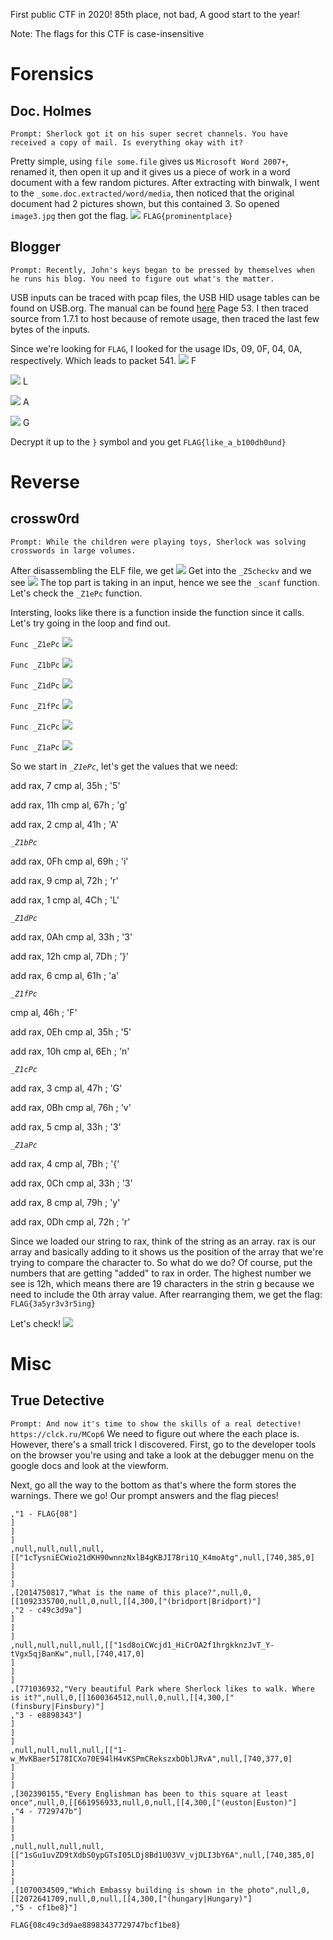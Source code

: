 First public CTF in 2020! 85th place, not bad, A good start to the year!

Note: The flags for this CTF is case-insensitive

# Forensics

Doc. Holmes
-----
```Prompt: Sherlock got it on his super secret channels. You have received a copy of mail. Is everything okay with it?```

Pretty simple, using ```file some.file``` gives us ```Microsoft Word 2007+```, renamed it, then open it up and it gives us a piece of work in a word document with a few random pictures.  After extracting with binwalk, I went to the ```_some.doc.extracted/word/media```, then noticed that the original document had 2 pictures shown, but this contained 3. So opened ```image3.jpg``` then got the flag.
![](https://raw.githubusercontent.com/Immobility/CTF-Writeups/master/sarCTF2020/images/image3.jpg)
```FLAG{prominentplace}```

Blogger
-----
```Prompt: Recently, John's keys began to be pressed by themselves when he runs his blog. You need to figure out what's the matter.```

USB inputs can be traced with pcap files, the USB HID usage tables can be found on USB.org. The manual can be found [here](https://www.usb.org/sites/default/files/documents/hut1_12v2.pdf) Page 53. I then traced source from 1.7.1 to host because of remote usage, then traced the last few bytes of the inputs. 

Since we're looking for ```FLAG```, I looked for the usage IDs, 09, 0F, 04, 0A, respectively. Which leads to packet 541.
![](https://raw.githubusercontent.com/Immobility/CTF-Writeups/master/sarCTF2020/images/usb1.png) F

![](https://raw.githubusercontent.com/Immobility/CTF-Writeups/master/sarCTF2020/images/usb2.png) L

![](https://raw.githubusercontent.com/Immobility/CTF-Writeups/master/sarCTF2020/images/usb3.png) A

![](https://raw.githubusercontent.com/Immobility/CTF-Writeups/master/sarCTF2020/images/usb4.png) G

Decrypt it up to the ```}``` symbol and you get
```FLAG{like_a_b100dh0und}```


# Reverse

crossw0rd
-----
```Prompt: While the children were playing toys, Sherlock was solving crosswords in large volumes.```

After disassembling the ELF file, we get
![](https://raw.githubusercontent.com/Immobility/CTF-Writeups/master/sarCTF2020/images/cross1.png)
Get into the ```_Z5checkv``` and we see
![](https://raw.githubusercontent.com/Immobility/CTF-Writeups/master/sarCTF2020/images/cross2.png)
The top part is taking in an input, hence we see the ```_scanf``` function. Let's check the ```_Z1ePc``` function.


Intersting, looks like there is a function inside the function since it calls. Let's try going in the loop and find out.

```Func _Z1ePc```
![](https://github.com/Immobility/CTF-Writeups/blob/master/sarCTF2020/images/cross3.1.png)

```Func _Z1bPc```
![](https://github.com/Immobility/CTF-Writeups/blob/master/sarCTF2020/images/cross3.2.png)

```Func _Z1dPc```
![](https://github.com/Immobility/CTF-Writeups/blob/master/sarCTF2020/images/cross3.3.png)

```Func _Z1fPc```
![](https://github.com/Immobility/CTF-Writeups/blob/master/sarCTF2020/images/cross3.4.png)

```Func _Z1cPc```
![](https://github.com/Immobility/CTF-Writeups/blob/master/sarCTF2020/images/cross3.5.png)

```Func _Z1aPc```
![](https://github.com/Immobility/CTF-Writeups/blob/master/sarCTF2020/images/cross3.6.png)

So we start in *```_Z1ePc```*, let's get the values that we need:

add rax, 7
cmp     al, 35h ; '5'

add rax, 11h
cmp     al, 67h ; 'g'

add rax, 2
cmp     al, 41h ; 'A'

*```_Z1bPc```*

add rax, 0Fh
cmp     al, 69h ; 'i'

add rax, 9
cmp     al, 72h ; 'r'

add rax, 1
cmp     al, 4Ch ; 'L'

*```_Z1dPc```*

add rax, 0Ah
cmp     al, 33h ; '3'

add rax, 12h
cmp     al, 7Dh ; '}'

add rax, 6
cmp     al, 61h ; 'a'

*```_Z1fPc```*

cmp     al, 46h ; 'F'

add rax, 0Eh
cmp     al, 35h ; '5'

add rax, 10h
cmp     al, 6Eh ; 'n'

*```_Z1cPc```*

add rax, 3
cmp     al, 47h ; 'G'

add rax, 0Bh
cmp     al, 76h ; 'v'

add rax, 5
cmp     al, 33h ; '3'

*```_Z1aPc```*

add rax, 4
cmp     al, 7Bh ; '{'

add rax, 0Ch
cmp     al, 33h ; '3'

add rax, 8
cmp     al, 79h ; 'y'

add rax, 0Dh
cmp     al, 72h ; 'r'

Since we loaded our string to rax, think of the string as an array. rax is our array and basically adding to it shows us the position of the array that we're trying to compare the character to. So what do we do? Of course, put the numbers that are getting "added" to rax in order. The highest number we see is 12h, which means there are 19 characters in the strin
g because we need to include the 0th array value. After rearranging them, we get the flag:
```FLAG{3a5yr3v3r5ing}```

Let's check!
![](https://github.com/Immobility/CTF-Writeups/blob/master/sarCTF2020/images/cross4.png)

# Misc

True Detective
-----
```Prompt: And now it's time to show the skills of a real detective! https://clck.ru/MCop6```
We need to figure out where the each place is. However, there's a small trick I discovered. First, go to the developer tools on the browser you're using and take a look at the debugger menu on the google docs and look at the viewform. 
![]()

Next, go all the way to the bottom as that's where the form stores the warnings.
There we go! Our prompt answers and the flag pieces!

```
,"1 - FLAG{08"]
]
]
]
,null,null,null,null,[["1cTysniECWio21dKH90wnnzNxlB4gKBJI7Bri1Q_K4moAtg",null,[740,385,0]
]
]
]
,[2014750817,"What is the name of this place?",null,0,[[1092335700,null,0,null,[[4,300,["(bridport|Bridport)"]
,"2 - c49c3d9a"]
]
]
]
,null,null,null,null,[["1sd8oiCWcjd1_HiCrOA2f1hrgkknzJvT_Y-tVgx5qjBanKw",null,[740,417,0]
]
]
]
,[771036932,"Very beautiful Park where Sherlock likes to walk. Where is it?",null,0,[[1600364512,null,0,null,[[4,300,["(finsbury|Finsbury)"]
,"3 - e8898343"]
]
]
]
,null,null,null,null,[["1-w_MvKBaer5I78ICXo70E94lH4vKSPmCRekszxbOblJRvA",null,[740,377,0]
]
]
]
,[302390155,"Every Englishman has been to this square at least once",null,0,[[661956933,null,0,null,[[4,300,["(euston|Euston)"]
,"4 - 7729747b"]
]
]
]
,null,null,null,null,[["1sGu1uvZD9tXdbS0ypGTsI05LDj8Bd1U03VV_vjDLI3bY6A",null,[740,385,0]
]
]
]
,[1070034509,"Which Embassy building is shown in the photo",null,0,[[2072641709,null,0,null,[[4,300,["(hungary|Hungary)"]
,"5 - cf1be8}"]
```

```FLAG{08c49c3d9ae88983437729747bcf1be8}```

